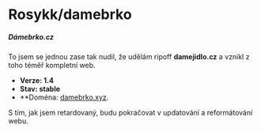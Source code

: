 # Rosykk/damebrko

##### Dámebrko.cz

To jsem se jednou zase tak nudil, že udělám ripoff **damejidlo.cz** a vznikl z toho téměř kompletní web.

- **Verze: 1.4**
- **Stav: stable**
- **Doména: [damebrko.xyz](https://damebrko.xyz/).

S tím, jak jsem retardovaný, budu pokračovat v updatování a reformátování webu.
